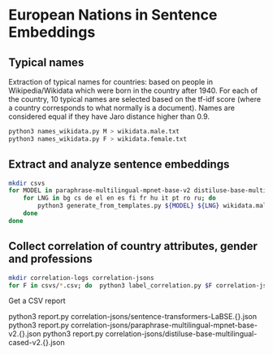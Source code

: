 # European Nations in Sentence Embeddings

## Typical names

Extraction of typical names for countries: based on people in
Wikipedia/Wikidata which were born in the country after 1940. For each of the
country, 10 typical names are selected based on the tf-idf score (where a
country corresponds to what normally is a document). Names are considered equal
if they have Jaro distance higher than 0.9.

```bash
python3 names_wikidata.py M > wikidata.male.txt
python3 names_wikidata.py F > wikidata.female.txt
``````

## Extract and analyze sentence embeddings

```bash
mkdir csvs
for MODEL in paraphrase-multilingual-mpnet-base-v2 distiluse-base-multilingual-cased-v2 sentence-transformers/LaBSE; do
    for LNG in bg cs de el en es fi fr hu it pt ro ru; do
        python3 generate_from_templates.py ${MODEL} ${LNG} wikidata.male.txt wikidata.female.txt > csvs/${MODEL/\//-}.${LNG}.csv
    done
done
```

## Collect correlation of country attributes, gender and professions

```bash
mkdir correlation-logs correlation-jsons
for F in csvs/*.csv; do  python3 label_correlation.py $F correlation-jsons/$(basename $F | sed -e 's/\.csv/.json/') > correlation-logs/$(basename $F | sed -e 's/\.csv/.log/') ; done
```

Get a CSV report

python3 report.py correlation-jsons/sentence-transformers-LaBSE.{}.json
python3 report.py correlation-jsons/paraphrase-multilingual-mpnet-base-v2.{}.json
python3 report.py correlation-jsons/distiluse-base-multilingual-cased-v2.{}.json
